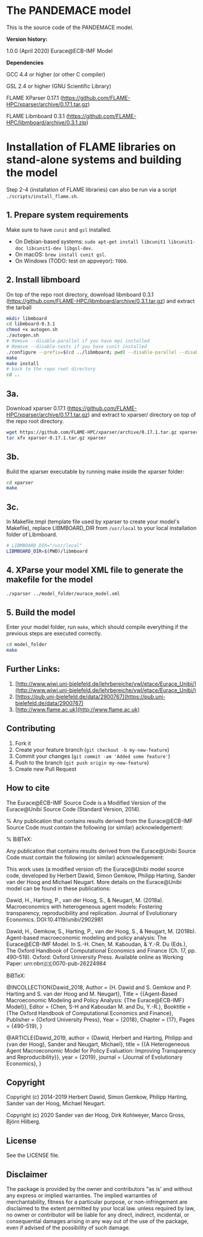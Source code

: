 # The PANDEMACE model

This is the source code of the PANDEMACE model.

**Version history:**

1.0.0 (April 2020) Eurace@ECB-IMF Model

**Dependencies**

GCC 4.4 or higher (or other C compiler)

GSL 2.4 or higher (GNU  Scientific  Library)

FLAME XParser 0.17.1 (https://github.com/FLAME-HPC/xparser/archive/0.17.1.tar.gz)

FLAME Libmboard 0.3.1 (https://github.com/FLAME-HPC/libmboard/archive/0.3.1.zip)

# Installation of FLAME libraries on stand-alone systems and building the model

Step 2-4 (installation of FLAME libraries) can also be run via a script
`./scripts/install_flame.sh`.

## 1. Prepare system requirements

Make sure to have `cunit` and `gsl` installed.
- On Debian-based systems: `sudo apt-get install libcunit1 libcunit1-doc libcunit1-dev libgsl-dev`.
- On macOS: `brew install cunit gsl`.
- On Windows (TODO: test on appveyor): `TODO`.

## 2. Install libmboard

On top of the repo root directory, download libmboard 0.3.1
(https://github.com/FLAME-HPC/libmboard/archive/0.3.1.tar.gz) and extract the tarball

```bash
mkdir libmboard
cd libmboard-0.3.1
chmod +x autogen.sh
./autogen.sh
# Remove --disable-parallel if you have mpi installed
# Remove --disable-tests if you have cunit installed
./configure --prefix=$(cd ../libmboard; pwd) --disable-parallel --disable-tests
make
make install
# back to the repo root directory
cd ..
```

## 3a.
Download xparser 0.17.1 (https://github.com/FLAME-HPC/xparser/archive/0.17.1.tar.gz) and
extract to xparser/ directory on top of the repo root directory.
```bash
wget https://github.com/FLAME-HPC/xparser/archive/0.17.1.tar.gz xparser-0.17.1.tar.gz
tar xfv xparser-0.17.1.tar.gz xparser
```
## 3b.
Build the xparser executable by running make inside the xparser folder:
```bash
cd xparser
make
```
## 3c.
In Makefile.tmpl (template file used by xparser to create your model's Makefile),
replace LIBMBOARD_DIR from `/usr/local` to your local installation folder of Libmboard.

```bash
# LIBMBOARD_DIR="/usr/local"
LIBMBOARD_DIR=$(PWD)/libmboard
```

## 4. XParse your model XML file to generate the makefile for the model
```bash
./xparser ../model_folder/eurace_model.xml
```

## 5. Build the model

Enter your model folder, run `make`, which should compile everything if the previous steps are
executed correctly.
```bash
cd model_folder
make
```


## Further Links:

1. [http://www.wiwi.uni-bielefeld.de/lehrbereiche/vwl/etace/Eurace_Unibi/](http://www.wiwi.uni-bielefeld.de/lehrbereiche/vwl/etace/Eurace_Unibi/)
2. [https://pub.uni-bielefeld.de/data/2900767](https://pub.uni-bielefeld.de/data/2900767)
3. [http://www.flame.ac.uk](http://www.flame.ac.uk)


Contributing
------------

1. Fork it
2. Create your feature branch (`git checkout -b my-new-feature`)
3. Commit your changes (`git commit -am 'Added some feature'`)
4. Push to the branch (`git push origin my-new-feature`)
5. Create new Pull Request

How to cite
--
The Eurace@ECB-IMF Source Code is a Modified Version of the Eurace@Unibi Source Code (Standard Version, 2014).

% Any publication that contains results derived from the Eurace@ECB-IMF Source Code must contain the following (or similar) acknowledgement:

% BiBTeX:

Any publication that contains results derived from the Eurace@Unibi Source Code must contain the following (or similar) acknowledgement:

This work uses (a modified version of) the Eurace@Unibi model source code, developed by Herbert Dawid, Simon Gemkow, Philipp Harting, Sander van der Hoog and Michael Neugart. More details on the Eurace@Unibi model can be found in these publications:

Dawid, H., Harting, P., van der Hoog, S., & Neugart, M. (2018a). Macroeconomics with heterogeneous agent models: Fostering transparency, reproducibility and replication. Journal of Evolutionary Economics. DOI:10.4119/unibi/2902981

Dawid, H., Gemkow, S., Harting, P., van der Hoog, S., & Neugart, M. (2018b). Agent-based macroeconomic modeling and policy analysis: The Eurace@ECB-IMF Model. In S.-H. Chen, M. Kaboudan, & Y.-R. Du (Eds.), The Oxford Handbook of Computational Economics and Finance (Ch. 17, pp. 490–519). Oxford: Oxford University Press. Available online as Working Paper: urn:nbn:de:0070-pub-26224984

BiBTeX:

@INCOLLECTION{Dawid_2018,
	Author = {H. Dawid and S. Gemkow and P. Harting and S. van der Hoog and M. Neugart},
	Title = {{Agent-Based Macroeconomic Modeling and Policy Analysis: {The Eurace@ECB-IMF} Model}},
	Editor = {Chen, S-H and Kaboudan M. and Du, Y.-R.},
	Booktitle = {The Oxford Handbook of Computational Economics and Finance},
	Publisher = {Oxford University Press},
	Year = {2018},
	Chapter = {17},
	Pages = {490-519},
}

@ARTICLE{Dawid_2019,
	author       = {Dawid, Herbert and Harting, Philipp and {van der Hoog}, Sander and Neugart, Michael},
	title        = {{A Heterogeneous Agent Macroeconomic Model for Policy Evaluation: Improving Transparency and Reproducibility}},
	year         = {2019},
	journal 	  = {Journal of Evolutionary Economics},
}


Copyright
---------

Copyright (c) 2014-2019 Herbert Dawid, Simon Gemkow, Philipp Harting, Sander van der Hoog, Michael Neugart.

Copyright (c) 2020 Sander van der Hoog, Dirk Kohlweyer, Marco Gross, Björn Hilberg.

License
--

See the LICENSE file.

Disclaimer
--

The package is provided by the owner and contributors "as is' and without any express or implied warranties. The implied warranties of merchantability, fitness for a particular purpose, or non-infringement are disclaimed to the extent permitted by your local law. unless required by law, no owner or contributor will be liable for any direct, indirect, incidental, or consequential damages arising in any way out of the use of the package, even if advised of the possibility of such damage.
